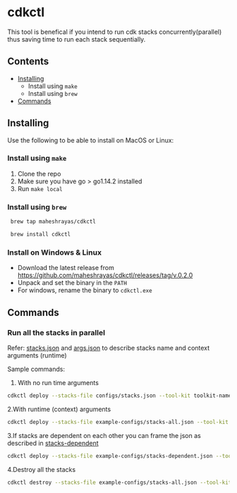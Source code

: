 # cdkctl

 
This tool is benefical if you intend to run cdk stacks concurrently(parallel) thus saving time to run each stack sequentially.

## Contents
* [Installing](#Installing)
    * Install using `make`
    * Install using `brew`
* [Commands](#Commands)

## Installing

Use the following to be able to install on MacOS or Linux:

### Install using `make`

1. Clone the repo
2. Make sure you have go > go1.14.2 installed
3. Run `make local`

### Install using `brew`

```bash
 brew tap maheshrayas/cdkctl
 ```

 ```bash
  brew install cdkctl
  ```

### Install on Windows & Linux

* Download the latest release from https://github.com/maheshrayas/cdkctl/releases/tag/v.0.2.0
* Unpack and set the binary in the `PATH`
* For windows, rename the binary to `cdkctl.exe`

## Commands

### Run all the stacks in parallel

Refer: [stacks.json](./example-config/stacks-all.json) and [args.json](./example-config/args.json) to describe stacks name and context arguments (runtime)

Sample commands:
1. With no run time arguments

```bash
cdkctl deploy --stacks-file configs/stacks.json --tool-kit toolkit-name
```

2.With runtime (context) arguments

```bash
cdkctl deploy --stacks-file example-configs/stacks-all.json --tool-kit toolkit-name --args example-configs/args.json
```

3.If stacks are dependent on each other you can frame the json as described in [stacks-dependent](./example-config/stacks-dependent.json)

```bash
cdkctl deploy --stacks-file example-configs/stacks-dependent.json --tool-kit toolkit-name --args example-configs/args.json
```

4.Destroy all the stacks

```bash
cdkctl destroy --stacks-file example-configs/stacks-all.json --tool-kit toolkit-name
```
